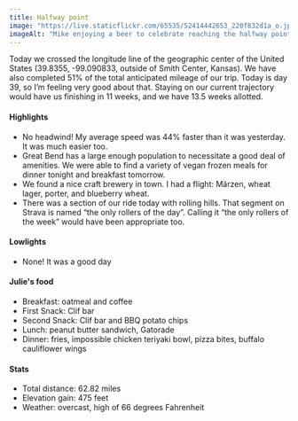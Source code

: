 ```yaml
---
title: Halfway point 
image: "https://live.staticflickr.com/65535/52414442653_220f832d1a_o.jpg"
imageAlt: "Mike enjoying a beer to celebrate reaching the halfway point while at a local craft brewery in Great Bend, Kansas"
---
```


Today we crossed the longitude line of the geographic center of the United States (39.8355, -99.090833, outside of Smith Center, Kansas).  We have also completed 51% of the total anticipated mileage of our trip. Today is day 39, so I’m feeling very good about that. Staying on our current trajectory would have us finishing in 11 weeks, and we have 13.5 weeks allotted. 

#### Highlights
- No headwind! My average speed was 44% faster than it was yesterday. It was much easier too. 
- Great Bend has a large enough population to necessitate a good deal of amenities. We were able to find a variety of vegan frozen meals for dinner tonight and breakfast tomorrow. 
- We found a nice craft brewery in town. I had a flight: Märzen, wheat lager, porter, and blueberry wheat. 
- There was a section of our ride today with rolling hills. That segment on Strava is named “the only rollers of the day”. Calling it “the only rollers of the week” would have been appropriate too. 

#### Lowlights
- None! It was a good day


#### Julie's food
- Breakfast: oatmeal and coffee 
- First Snack: Clif bar
- Second Snack: Clif bar and BBQ potato chips
- Lunch: peanut butter sandwich, Gatorade  
- Dinner: fries, impossible chicken teriyaki bowl, pizza bites, buffalo cauliflower wings

#### Stats
- Total distance: 62.82 miles
- Elevation gain: 475 feet
- Weather: overcast, high of  66 degrees Fahrenheit
